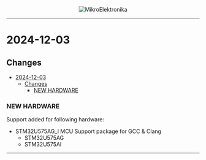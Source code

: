 <p align="center">
  <img src="http://www.mikroe.com/img/designs/beta/logo_small.png?raw=true" alt="MikroElektronika"/>
</p>

---

# 2024-12-03

## Changes

- [2024-12-03](#2024-12-03)
  - [Changes](#changes)
    - [NEW HARDWARE](#new-hardware)

### NEW HARDWARE

Support added for following hardware:

- STM32U575AG_I MCU Support package for GCC & Clang
  - STM32U575AG
  - STM32U575AI

---
